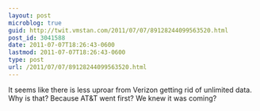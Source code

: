 ```yaml
---
layout: post
microblog: true
guid: http://twit.vmstan.com/2011/07/07/89128244099563520.html
post_id: 3041588
date: 2011-07-07T18:26:43-0600
lastmod: 2011-07-07T18:26:43-0600
type: post
url: /2011/07/07/89128244099563520.html
---
```

It seems like there is less uproar from Verizon getting rid of unlimited data. Why is that? Because AT&T went first? We knew it was coming?
